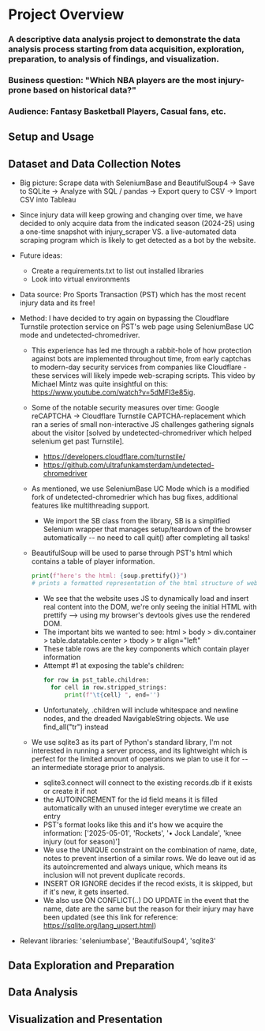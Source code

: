# Project Overview 

### A descriptive data analysis project to demonstrate the data analysis process starting from data acquisition, exploration, preparation, to analysis of findings, and visualization. 

### Business question: "Which NBA players are the most injury-prone based on historical data?"

### Audience: Fantasy Basketball Players, Casual fans, etc.

## Setup and Usage 

## Dataset and Data Collection Notes
- Big picture: Scrape data with SeleniumBase and BeautifulSoup4 -> Save to SQLite -> Analyze with SQL / pandas -> Export query to CSV -> Import CSV into Tableau

- Since injury data will keep growing and changing over time, we have decided to only acquire data from the indicated season (2024-25) using a one-time snapshot with injury_scraper VS. a live-automated data scraping program which is likely to get detected as a bot by the website.
  
- Future ideas: 
  - Create a requirements.txt to list out installed libraries
  - Look into virtual environments
- Data source: Pro Sports Transaction (PST) which has the most recent injury data and its free!
  

- Method: I have decided to try again on bypassing the Cloudflare Turnstile protection service on PST's web page using SeleniumBase UC mode and undetected-chromedriver. 
  - This experience has led me through a rabbit-hole of how protection against bots are implemented throughout time, from early captchas to modern-day security services from companies like Cloudflare - these services will likely impede web-scraping scripts. This video by Michael Mintz was quite insightful on this: https://www.youtube.com/watch?v=5dMFI3e85ig.
  - Some of the notable security measures over time: Google reCAPTCHA -> Cloudflare Turnstile CAPTCHA-replacement which ran a series of small non-interactive JS challenges gathering signals about the visitor [solved by undetected-chromedriver which helped selenium get past Turnstile].
    - https://developers.cloudflare.com/turnstile/
    - https://github.com/ultrafunkamsterdam/undetected-chromedriver

  - As mentioned, we use SeleniumBase UC Mode which is a modified fork of undetected-chromedrier which has bug fixes, additional features like multithreading support. 
    - We import the SB class from the library, SB is a simplified Selenium wrapper that manages setup/teardown of the browser automatically -- no need to call quit() after completing all tasks!
  
  - BeautifulSoup will be used to parse through PST's html which contains a table of player information.
     ```python 
     print(f"here's the html: {soup.prettify()}") 
    # prints a formatted representation of the html structure of website
     ```
    - We see that the website uses JS to dynamically load and insert real content into the DOM, we're only seeing the initial HTML with prettify --> using my browser's devtools gives use the rendered DOM.
    - The important bits we wanted to see: html > body > div.container > table.datatable.center > tbody > tr align="left"
    - These table rows are the key components which contain player information
    - Attempt #1 at exposing the table's children: 
      ```python
      for row in pst_table.children:
        for cell in row.stripped_strings:
            print(f"\t{cell} ", end='')
      ```
    - Unfortunately, .children will include whitespace and newline nodes, and the dreaded NavigableString objects. We use find_all("tr") instead
  
  - We use sqlite3 as its part of Python's standard library, I'm not interested in running a server process, and its lightweight which is perfect for the limited amount of operations we plan to use it for -- an intermediate storage prior to analysis.
    - sqlite3.connect will connect to the existing records.db if it exists or create it if not
    - the AUTOINCREMENT for the id field means it is filled automatically with an unused integer everytime we create an entry
    - PST's format looks like this and it's how we acquire the information: ['2025-05-01', 'Rockets', '• Jock Landale', 'knee injury (out for season)']
    - We use the UNIQUE constraint on the combination of name, date, notes to prevent insertion of a similar rows. We do leave out id as its autoincremented and always unique, which means its inclusion will not prevent duplicate records. 
    - INSERT OR IGNORE decides if the recod exists, it is skipped, but if it's new, it gets inserted.
    - We also use ON CONFLICT(..) DO UPDATE in the event that the name, date are the same but the reason for their injury may have been updated (see this link for reference: https://sqlite.org/lang_upsert.html)

- Relevant libraries: 'seleniumbase', 'BeautifulSoup4', 'sqlite3'

## Data Exploration and Preparation

## Data Analysis

## Visualization and Presentation


